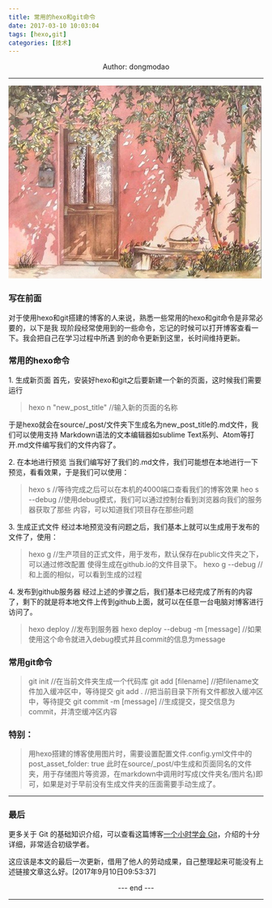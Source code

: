 ```yaml
---
title: 常用的hexo和git命令
date: 2017-03-10 10:03:04
tags: [hexo,git]
categories: [技术]
---
```

<center>
Author: dongmodao
</center>

---
![](常用的hexo和git命令-备查/beautyhouse.jpg)

### 写在前面

对于使用hexo和git搭建的博客的人来说，熟悉一些常用的hexo和git命令是非常必要的，以下是我
现阶段经常使用到的一些命令，忘记的时候可以打开博客查看一下。我会把自己在学习过程中所遇
到的命令更新到这里，长时间维持更新。
<!--more-->
### 常用的hexo命令
1\. 生成新页面
首先，安装好hexo和git之后要新建一个新的页面，这时候我们需要运行

> hexo n "new_post_title"  //输入新的页面的名称

于是hexo就会在source/\_post/文件夹下生成名为new_post_title的.md文件，我们可以使用支持
Markdown语法的文本编辑器如sublime Text系列、Atom等打开.md文件编写我们的文件内容了。

2\. 在本地进行预览
当我们编写好了我们的.md文件，我们可能想在本地进行一下预览，看看效果，于是我们可以使用：
> hexo s  //等待完成之后可以在本机的4000端口查看我们的博客效果
> heo s --debug  //使用debug模式，我们可以通过控制台看到浏览器向我们的服务器获取了那些
内容，可以知道我们项目存在那些问题

3\. 生成正式文件
经过本地预览没有问题之后，我们基本上就可以生成用于发布的文件了，使用：
> hexo g  //生产项目的正式文件，用于发布，默认保存在public文件夹之下，可以通过修改配置
使得生成在github.io的文件目录下。
> hexo g --debug  //和上面的相似，可以看到生成的过程

4\. 发布到github服务器
经过上述的步骤之后，我们基本已经完成了所有的内容了，剩下的就是将本地文件上传到github上面，就可以在任意一台电脑对博客进行访问了。
> hexo deploy //发布到服务器
> hexo deploy --debug -m [message]  //如果使用这个命令就进入debug模式并且commit的信息为message

### 常用git命令
> git init //在当前文件夹生成一个代码库
> git add [filename]  //把filename文件加入缓冲区中，等待提交
> git add .  //把当前目录下所有文件都放入缓冲区中，等待提交
> git commit -m [message]  //生成提交，提交信息为commit，并清空缓冲区内容

### 特别：
> 用hexo搭建的博客使用图片时，需要设置配置文件.config.yml文件中的
> post_asset_folder: true
此时在source/\_post/中生成和页面同名的文件夹，用于存储图片等资源，在markdown中调用时写成(文件夹名/图片名)即可，如果是对于早前没有生成文件夹的压面需要手动生成了。

----

### 最后

更多关于 Git 的基础知识介绍，可以查看这篇博客[一个小时学会 Git](1)，介绍的十分详细，非常适合初级学者。

这应该是本文的最后一次更新，借用了他人的劳动成果，自己整理起来可能没有上述链接文章这么好。[2017年9月10日09:53:37]

[1]: http://www.cnblogs.com/best/p/7474442.html "Learn Git in one hour"
<center> --- end --- </center>

---
